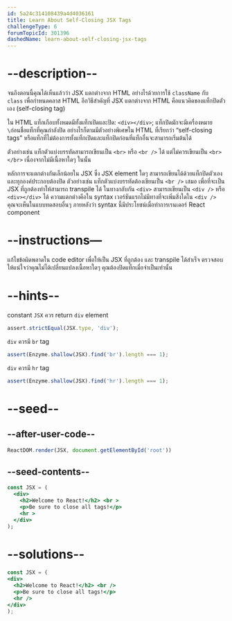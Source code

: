 ```yaml
---
id: 5a24c314108439a4d4036161
title: Learn About Self-Closing JSX Tags
challengeType: 6
forumTopicId: 301396
dashedName: learn-about-self-closing-jsx-tags
---
```


# --description--

จนถึงตอนนี้คุณได้เห็นแล้วว่า JSX แตกต่างจาก HTML อย่างไรด้วยการใช้ `className` กับ `class` เพื่อกำหนดคลาส HTML
อีกวิธีสำคัญที่ JSX แตกต่างจาก HTML คือแนวคิดของแท็กปิดตัวเอง (self-closing tag)

ใน HTML แท็กเกือบทั้งหมดมีทั้งแท็กเปิดและปิด: `<div></div>`; แท็กปิดมักจะมีเครื่องหมาย `\`ก่อนชื่อแท็กที่คุณกำลังปิด อย่างไรก็ตามมีตัวอย่างพิเศษใน HTML ที่เรียกว่า “self-closing tags” หรือแท็กที่ไม่ต้องการทั้งแท็กเปิดและแท็กปิดก่อนที่แท็กอื่นจะสามารถเริ่มต้นได้

ตัวอย่างเช่น แท็กตัวแบ่งบรรทัดสามารถเขียนเป็น `<br>` หรือ `<br />` ได้ แต่ไม่ควรเขียนเป็น `<br></br>` เนื่องจากไม่มีเนื้อหาใดๆ ในนั้น

หลักการจะแตกต่างกันเล็กน้อยใน JSX ซึ่ง JSX element ใดๆ สามารถเขียนได้ด้วยแท็กปิดตัวเอง และทุกองค์ประกอบต้องปิด ตัวอย่างเช่น แท็กตัวแบ่งบรรทัดต้องเขียนเป็น `<br />` เสมอ เพื่อที่จะเป็น JSX ที่ถูกต้องทำให้สามารถ transpile ได้ ในทางกลับกัน `<div>` สามารถเขียนเป็น `<div />` หรือ `<div></div>` ได้ ความแตกต่างคือใน syntax เวอร์ชันแรกไม่มีทางที่จะเพิ่มสิ่งใดใน `<div />` คุณจะเห็นในแบบทดสอบอื่นๆ ภายหลังว่า syntax นี้มีประโยชน์เมื่อทำการเรนเดอร์ React component

# --instructions—

แก้ไขข้อผิดพลาดใน code editor เพื่อให้เป็น JSX ที่ถูกต้อง และ transpile ได้สำเร็จ ตรวจสอบให้แน่ใจว่าคุณไม่ได้เปลี่ยนแปลงเนื้อหาใดๆ คุณต้องปิดแท็กเมื่อจำเป็นเท่านั้น

# --hints--

constant `JSX` ควร return `div` element

```js
assert.strictEqual(JSX.type, 'div');
```

`div` ควรมี `br` tag

```js
assert(Enzyme.shallow(JSX).find('br').length === 1);
```

`div` ควรมี `hr` tag

```js
assert(Enzyme.shallow(JSX).find('hr').length === 1);
```

# --seed--

## --after-user-code--

```jsx
ReactDOM.render(JSX, document.getElementById('root'))
```

## --seed-contents--

```jsx
const JSX = (
  <div>
    <h2>Welcome to React!</h2> <br >
    <p>Be sure to close all tags!</p>
    <hr >
  </div>
);
```

# --solutions--

```jsx
const JSX = (
<div>
  <h2>Welcome to React!</h2> <br />
  <p>Be sure to close all tags!</p>
  <hr />
</div>
);
```
